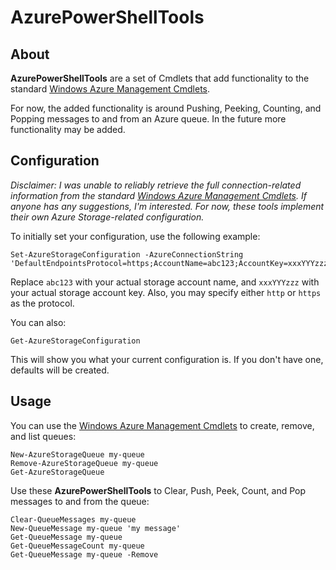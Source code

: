 AzurePowerShellTools
====================

About
-----

**AzurePowerShellTools** are a set of Cmdlets that add functionality to the standard 
[Windows Azure Management Cmdlets][1].

For now, the added functionality is around Pushing, Peeking, Counting, and Popping messages
to and from an Azure queue. In the future more functionality may be added.

Configuration
-------------

_Disclaimer: I was unable to reliably retrieve the full connection-related information from
the standard [Windows Azure Management Cmdlets][1]. If anyone has any suggestions, I'm interested.
For now, these tools implement their own Azure Storage-related configuration._

To initially set your configuration, use the following example:

    Set-AzureStorageConfiguration -AzureConnectionString 'DefaultEndpointsProtocol=https;AccountName=abc123;AccountKey=xxxYYYzzz'

Replace `abc123` with your actual storage account name, and `xxxYYYzzz` with your actual storage 
account key. Also, you may specify either `http` or `https` as the protocol.

You can also:

    Get-AzureStorageConfiguration
    
This will show you what your current configuration is. If you don't have one, defaults will be
created.

Usage
-----

You can use the [Windows Azure Management Cmdlets][1] to create, remove, and list queues:

    New-AzureStorageQueue my-queue
    Remove-AzureStorageQueue my-queue
    Get-AzureStorageQueue
    
Use these **AzurePowerShellTools** to Clear, Push, Peek, Count, and Pop messages to and from the queue:

    Clear-QueueMessages my-queue
    New-QueueMessage my-queue 'my message'
    Get-QueueMessage my-queue
    Get-QueueMessageCount my-queue
    Get-QueueMessage my-queue -Remove



[1]: http://msdn.microsoft.com/en-us/library/jj152841.aspx    "Windows Azure Management Cmdlets"
